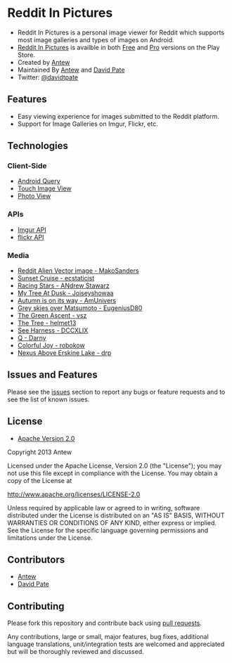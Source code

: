 # Reddit In Pictures

* Reddit In Pictures is a personal image viewer for Reddit which supports most image galleries and types of images on Android.
* [Reddit In Pictures](https://github.com/antew/RedditInPictures) is availble in both [Free](https://play.google.com/store/apps/details?id=com.antew.redditinpictures) and [Pro](https://play.google.com/store/apps/details?id=com.antew.redditinpictures.pro) versions on the Play Store.
* Created by [Antew](https://github.com/antew)
* Maintained By [Antew](https://github.com/antew) and [David Pate](https://github.com/DavidTPate)
* Twitter: [@davidtpate](http://twitter.com/davidtpate)

## Features

* Easy viewing experience for images submitted to the Reddit platform.
* Support for Image Galleries on Imgur, Flickr, etc.

## Technologies

### Client-Side

* [Android Query](https://code.google.com/p/android-query/)
* [Touch Image View](https://github.com/MikeOrtiz/TouchImageView)
* [Photo View](https://github.com/chrisbanes/PhotoView)

### APIs

* [Imgur API](https://api.imgur.com/)
* [flickr API](http://www.flickr.com/services/api/)

### Media
* [Reddit Alien Vector image - MakoSanders](http://makosanders.deviantart.com/)
* [Sunset Cruise - ecstaticist](http://www.flickr.com/photos/ecstaticist/2812682461/)
* [Racing Stars - ANdrew Stawarz](http://www.flickr.com/photos/stawarz/2981086612/)
* [My Tree At Dusk - Joiseyshowaa](http://www.flickr.com/photos/joiseyshowaa/1400175456/)
* [Autumn is on its way - AmUnivers](http://www.flickr.com/photos/amunivers/239455430/)
* [Grey skies over Matsumoto - EugeniusD80](http://www.flickr.com/photos/zhzheka/701816373/)
* [The Green Ascent - vsz](http://www.flickr.com/photos/vs/29582361/)
* [The Tree - helmet13](http://www.flickr.com/photos/22281745@N04/2149169348/)
* [See Harness - DCCXLIX](http://www.flickr.com/photos/dccxlix/399948328/)
* [Q - Darny](http://www.flickr.com/photos/darn/539225017/)
* [Colorful Joy - robokow](http://www.flickr.com/photos/robino/463790976/)
* [Nexus Above Erskine Lake - drp](http://www.flickr.com/photos/drp/43707772/in/photostream/)

## Issues and Features
Please see the [issues](https://github.com/antew/RedditInPictures/issues) section
to report any bugs or feature requests and to see the list of known issues.

## License

* [Apache Version 2.0](http://www.apache.org/licenses/LICENSE-2.0.html)

Copyright 2013 Antew

Licensed under the Apache License, Version 2.0 (the "License");
you may not use this file except in compliance with the License.
You may obtain a copy of the License at

 http://www.apache.org/licenses/LICENSE-2.0

Unless required by applicable law or agreed to in writing, software
distributed under the License is distributed on an "AS IS" BASIS,
WITHOUT WARRANTIES OR CONDITIONS OF ANY KIND, either express or implied.
See the License for the specific language governing permissions and
limitations under the License.

## Contributors

* [Antew](https://github.com/antew)
* [David Pate](https://github.com/DavidTPate)

## Contributing

Please fork this repository and contribute back using
[pull requests](https://github.com/antew/RedditInPictures/pulls).

Any contributions, large or small, major features, bug fixes, additional
language translations, unit/integration tests are welcomed and appreciated
but will be thoroughly reviewed and discussed.
